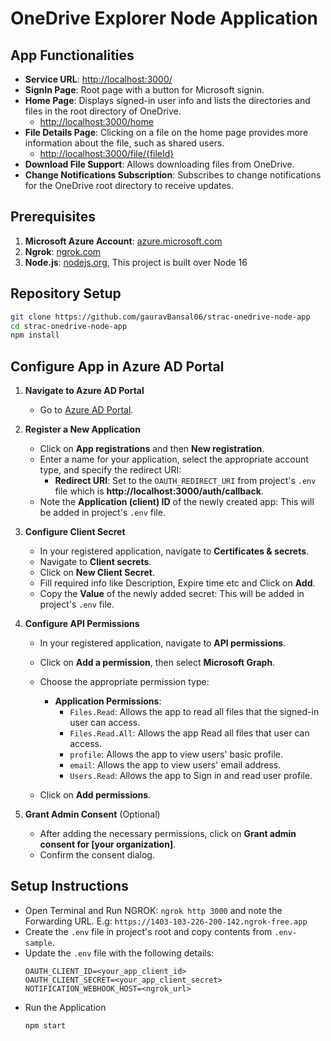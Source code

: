 # OneDrive Explorer Node Application

## App Functionalities

- **Service URL**: [http://localhost:3000/](http://localhost:3000/)
- **SignIn Page**: Root page with a button for Microsoft signin.
- **Home Page**: Displays signed-in user info and lists the directories and files in the root directory of OneDrive.
  - [http://localhost:3000/home](http://localhost:3000/home)
- **File Details Page**: Clicking on a file on the home page provides more information about the file, such as shared users.
  - [http://localhost:3000/file/{fileId}](http://localhost:3000/file/{fileId})
- **Download File Support**: Allows downloading files from OneDrive.
- **Change Notifications Subscription**: Subscribes to change notifications for the OneDrive root directory to receive updates.

## Prerequisites

1. **Microsoft Azure Account**: [azure.microsoft.com](https://azure.microsoft.com)
2. **Ngrok**: [ngrok.com](https://ngrok.com/docs/getting-started/)
3. **Node.js**: [nodejs.org](https://nodejs.org/), This project is built over Node 16

## Repository Setup

   ```bash
   git clone https://github.com/gauravBansal06/strac-onedrive-node-app
   cd strac-onedrive-node-app
   npm install
   ```

## Configure App in Azure AD Portal

1. **Navigate to Azure AD Portal**

   - Go to [Azure AD Portal](https://aad.portal.azure.com/).

2. **Register a New Application**

   - Click on **App registrations** and then **New registration**.
   - Enter a name for your application, select the appropriate account type, and specify the redirect URI:
     - **Redirect URI**: Set to the `OAUTH_REDIRECT_URI` from project's `.env` file which is **http://localhost:3000/auth/callback**.
   - Note the **Application (client) ID** of the newly created app: This will be added in project's `.env` file.

3. **Configure Client Secret**

   - In your registered application, navigate to **Certificates & secrets**.
   - Navigate to **Client secrets**.
   - Click on **New Client Secret**.
   - Fill required info like Description, Expire time etc and Click on **Add**.
   - Copy the **Value** of the newly added secret: This will be added in project's `.env` file.

4. **Configure API Permissions**

   - In your registered application, navigate to **API permissions**.
   - Click on **Add a permission**, then select **Microsoft Graph**.
   - Choose the appropriate permission type:

     - **Application Permissions**:
       - `Files.Read`: Allows the app to read all files that the signed-in user can access.
       - `Files.Read.All`: Allows the app Read all files that user can access.
       - `profile`: Allows the app to view users' basic profile.
       - `email`: Allows the app to view users' email address.
       - `Users.Read`: Allows the app to Sign in and read user profile.

   - Click on **Add permissions**.

5. **Grant Admin Consent** (Optional)
   - After adding the necessary permissions, click on **Grant admin consent for [your organization]**.
   - Confirm the consent dialog.


## Setup Instructions

   - Open Terminal and Run NGROK: `ngrok http 3000` and note the Forwarding URL. E.g: `https://1403-103-226-200-142.ngrok-free.app`
   - Create the `.env` file in project's root and copy contents from `.env-sample`.
   - Update the `.env` file with the following details:
       ```dotenv
       OAUTH_CLIENT_ID=<your_app_client_id>
       OAUTH_CLIENT_SECRET=<your_app_client_secret>
       NOTIFICATION_WEBHOOK_HOST=<ngrok_url>
       ```
   - Run the Application
        ```bash
        npm start
        ```